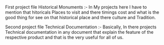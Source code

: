 First project file Historical Monuments :- In My projects here I have to mention that hitoricals Places to visit and there timings cost and what is the good thing for see on that historical place and there culture and Tradition.

Second project file Technical Documentation :- Basically, In there projects Technical documentation in any document that explain the feature of the respective product and that is the very useful for all of us.
